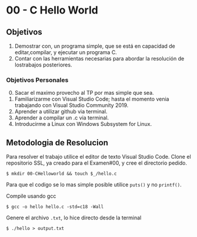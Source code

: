 # 00 - C Hello World

## Objetivos
1. Demostrar  con,  un  programa  simple,  que  se  está  en  capacidad  de  editar,compilar, y ejecutar un programa C.
2. Contar  con  las  herramientas  necesarias  para  abordar  la  resolución  de  lostrabajos posteriores.

### Objetivos Personales

0. Sacar el maximo provecho al TP por mas simple que sea.
1. Familiarizarme con Visual Studio Code; hasta el momento venia trabajando con Visual Studio Community 2019.
2. Aprender a utilizar github via terminal.
3. Aprender a compilar un .c via terminal.
4. Introducirme a Linux con Windows Subsystem for Linux.

## Metodologia de Resolucion

Para resolver el trabajo utilice el editor de texto Visual Studio Code. Clone el repositorio SSL, ya creado para el Examen#00, y cree el directorio pedido.

```$ mkdir 00-CHelloworld && touch $_/hello.c```

Para que el codigo se lo mas simple posible utilice ```puts()``` y no ```printf()```.

Compile usando gcc

```$ gcc -o hello hello.c -std=c18 -Wall```

Genere el archivo ```.txt```, lo hice directo desde la terminal

```$ ./hello > output.txt```
